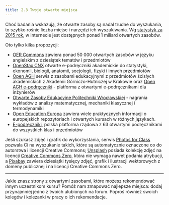 ```yaml
---
title: 2.3 Twoje otwarte miejsca
---
```


Choć badania wskazują, że otwarte zasoby są nadal trudne do wyszukania, to szybko rośnie liczba miejsc i narzędzi ich wyszukiwania. Wg [statystyk za 2015 rok][1], w Internecie jest dostępnych ponad 1 miliard otwartych zasobów.

Oto tylko kilka propozycji:

 - [OER Commons][2] zawiera ponad 50 000 otwartych zasobów w języku angielskim z dziesiątek tematów i przedmiotów
 - [OpenStax CNX][3] otwarte e-podręczniki akademickie do statystyki, ekonomii, biologii, anatomii, socjologii, fizyki i     innych przedmiotów
 - [Open AGH][4] serwis z zasobami edukacyjnymi z przedmiotów ścisłych akademickich z Akademii Górniczo-Hutniczej w Krakowie oraz [Open AGH e-podręczniki][5] - platforma z otwartymi e-podręcznikami dla inżynierów
 - [Otwarte Zasoby Edukacyjne Politechniki Wrocławskiej][6] - nagrania wykładów z analizy matematycznej, mechaniki klasycznej i termodynamiki
 - [Open Education Europa][7] zawiera wiele praktycznych informacji o europejskich repozytoriach i otwartych kursach w różnych językach.
 - [E-podręczniki][8], polska platforma rządowa z 63 otwartymi podręcznikami do wszystkich klas i przedmiotów 

Jeśli szukasz zdjęć i grafik do wykorzystania, serwis [Photos for Class][9] pozwala Ci na wyszukanie takich, które są automatycznie oznaczone co do autorstwa i licencji Creative Commons;
[Unsplash][10] posiada kolekcję zdjęć na licencji [Creative Commons Zero][11], która nie wymaga nawet podania atrybucji, a [Pixabay][12] zawiera dziesiątki tysięcy zdjęć, grafik i ilustracji wektorowych z domeny publicznej i na licencji Creative Commons Zero.
 

----------
Jakie znasz strony z otwartymi zasobami, które możesz rekomendować innym uczestnikom kursu? Pomóż nam zmapować najlepsze miejsca: dodaj przynajmniej jedno z twoich ulubionych na forum. Poproś również swoich kolegów i koleżanki w pracy o ich rekomendacje.


  [1]: https://stateof.creativecommons.org/2015/translation-xao.csv.html
  [2]: https://www.oercommons.org
  [3]: https://cnx.org
  [4]: http://open.agh.edu.pl
  [5]: http://epodreczniki.open.agh.edu.pl 
  [6]: http://oze.pwr.edu.pl/#
  [7]: http://openeducationeuropa.eu/
  [8]: http://www.epodreczniki.pl/
  [9]: http://www.photosforclass.com/
  [10]: https://unsplash.com
  [11]: https://creativecommons.org/publicdomain/zero/1.0/
  [12]: https://pixabay.com
  
